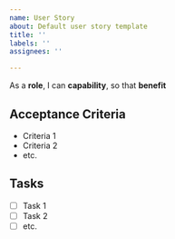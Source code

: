 ```yaml
---
name: User Story
about: Default user story template
title: ''
labels: ''
assignees: ''

---
```


As a **role**, I can **capability**, so that **benefit**

## Acceptance Criteria
* Criteria 1
* Criteria 2
* etc.

## Tasks
- [ ] Task 1
- [ ] Task 2
- [ ] etc.
